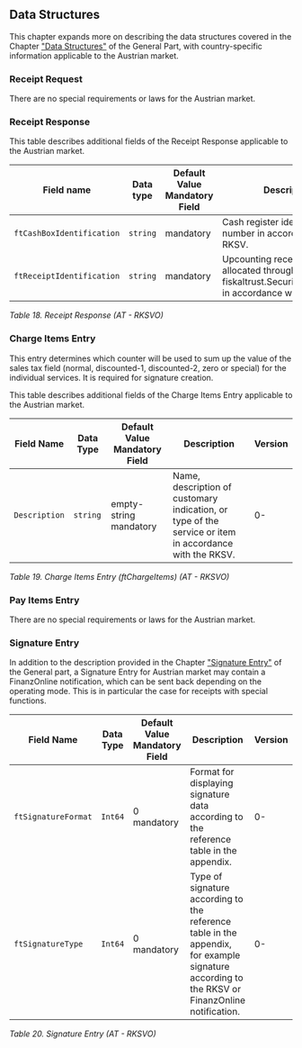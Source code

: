 ## Data Structures

This chapter expands more on describing the data structures covered in the Chapter ["Data Structures"](../../general/data-structures/data-structures.md) of the General Part, with country-specific information applicable to the Austrian market.

### Receipt Request

There are no special requirements or laws for the Austrian market.

### Receipt Response

This table describes additional fields of the Receipt Response applicable to the Austrian market.

| **Field name**            | **Data type** | **Default Value Mandatory Field** | **Description**                                                                                         | **Version** |
|---------------------------|---------------|-----------------------------------|---------------------------------------------------------------------------------------------------------|-------------|
| `ftCashBoxIdentification` | `string`      | mandatory                         | Cash register identification number in accordance with the RKSV.                                        | 0-          |
| `ftReceiptIdentification` | `string`      | mandatory                         | Upcounting receipt number allocated through fiskaltrust.SecurityMechanisms in accordance with the RKSV. | 0-          |

<span id="_Toc510009100" class="anchor"></span>*Table 18. Receipt Response (AT - RKSVO)*

### Charge Items Entry

This entry determines which counter will be used to sum up the value of the sales tax field (normal, discounted-1, discounted-2, zero or special) for the individual services. It is required for signature creation.

This table describes additional fields of the Charge Items Entry applicable to the Austrian market.

| **Field Name** | **Data Type** | **Default Value Mandatory Field** | **Description**                                                                                        | **Version** |
|----------------|---------------|-----------------------------------|--------------------------------------------------------------------------------------------------------|-------------|
| `Description`  | `string`      | empty-string<br />mandatory       | Name, description of customary indication, or type of the service or item in accordance with the RKSV. | 0-          |

<span id="_Toc510009101" class="anchor"></span>*Table 19. Charge Items Entry (ftChargeItems) (AT - RKSVO)*

### Pay Items Entry

There are no special requirements or laws for the Austrian market.

### Signature Entry

In addition to the description provided in the Chapter ["Signature Entry"](../../general/data-structures/data-structures.md#c-signature-entry-224) of the General part, a Signature Entry for Austrian market may contain a FinanzOnline notification, which can be sent back depending on the operating mode. This is in particular the case for receipts with special functions.

| **Field Name**      | **Data Type** | **Default Value**<br />**Mandatory Field** | **Description**                                                                                                                                                                       | **Version** |
|---------------------|---------------|--------------------------------------------|---------------------------------------------------------------------------------------------------------------------------------------------------------------------------------------|-------------|
| `ftSignatureFormat` | `Int64`       | 0<br />mandatory                           | Format for displaying signature data according to the reference table in the appendix.                                                        | 0-          |
| `ftSignatureType`   | `Int64`       | 0<br />mandatory                           | Type of signature according to the reference table in the appendix, for example signature according to the RKSV or FinanzOnline notification. | 0-          |

<span id="_Toc510009102" class="anchor"></span>*Table 20. Signature Entry (AT - RKSVO)*
